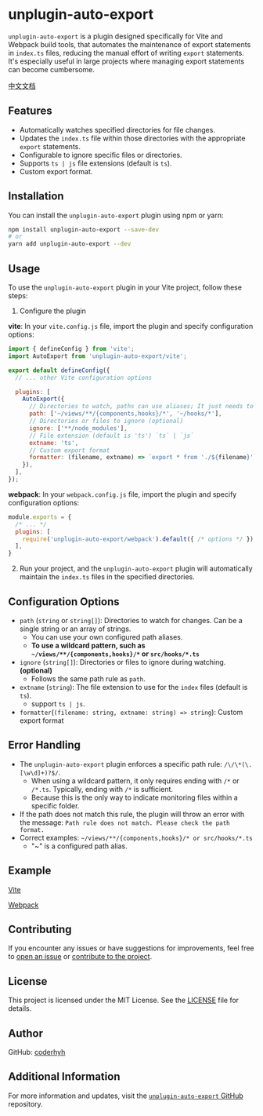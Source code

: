 # unplugin-auto-export

`unplugin-auto-export` is a plugin designed specifically for Vite and Webpack build tools, that automates the maintenance of export statements in `index.ts` files, reducing the manual effort of writing `export` statements. It's especially useful in large projects where managing export statements can become cumbersome.

[中文文档](/README-zh.md)

## Features

- Automatically watches specified directories for file changes.
- Updates the `index.ts` file within those directories with the appropriate `export` statements.
- Configurable to ignore specific files or directories.
- Supports `ts | js` file extensions (default is `ts`).
- Custom export format.

## Installation

You can install the `unplugin-auto-export` plugin using npm or yarn:

```bash
npm install unplugin-auto-export --save-dev
# or
yarn add unplugin-auto-export --dev
```

## Usage

To use the `unplugin-auto-export` plugin in your Vite project, follow these steps:

1. Configure the plugin

**vite**: In your `vite.config.js` file, import the plugin and specify configuration options:

```javascript
import { defineConfig } from 'vite';
import AutoExport from 'unplugin-auto-export/vite';

export default defineConfig({
  // ... other Vite configuration options

  plugins: [
    AutoExport({
      // Directories to watch, paths can use aliases; It just needs to end with /*
      path: ['~/views/**/{components,hooks}/*', '~/hooks/*'],
      // Directories or files to ignore (optional)
      ignore: ['**/node_modules'],
      // File extension (default is 'ts') `ts` | `js`
      extname: 'ts',
      // Custom export format
      formatter: (filename, extname) => `export * from './${filename}'`
    }),
  ],
});
```

**webpack**: In your `webpack.config.js` file, import the plugin and specify configuration options:

```javascript
module.exports = {
  /* ... */
  plugins: [
    require('unplugin-auto-export/webpack').default({ /* options */ }),
  ],
}
```

2. Run your project, and the `unplugin-auto-export` plugin will automatically maintain the `index.ts` files in the specified directories.

## Configuration Options

- `path` (`string` or `string[]`): Directories to watch for changes. Can be a single string or an array of strings.
  - You can use your own configured path aliases.
  - **To use a wildcard pattern, such as `~/views/**/{components,hooks}/*` or `src/hooks/*.ts`**
- `ignore` (`string[]`): Directories or files to ignore during watching. **(optional)**
  - Follows the same path rule as `path`.
- `extname` (`string`): The file extension to use for the `index` files (default is `ts`).
  - support `ts | js`.
- `formatter`(`(filename: string, extname: string) => string`): Custom export format

## Error Handling

- The `unplugin-auto-export` plugin enforces a specific path rule: `/\/\*(\.[\w\d]+)?$/`.
  - When using a wildcard pattern, it only requires ending with `/*` or `/*.ts`. Typically, ending with `/*` is sufficient.
  - Because this is the only way to indicate monitoring files within a specific folder.
- If the path does not match this rule, the plugin will throw an error with the message: `Path rule does not match. Please check the path format.`
- Correct examples: `~/views/**/{components,hooks}/* or src/hooks/*.ts`
  - "~" is a configured path alias.

## Example

[Vite](/playground/vite)

[Webpack](/playground/webpack)

## Contributing

If you encounter any issues or have suggestions for improvements, feel free to [open an issue](https://github.com/coderhyh/unplugin-auto-export/issues) or [contribute to the project](https://github.com/coderhyh/unplugin-auto-export).

## License

This project is licensed under the MIT License. See the [LICENSE](/LICENSE) file for details.

## Author

GitHub: [coderhyh](https://github.com/coderhyh)

## Additional Information

For more information and updates, visit the [`unplugin-auto-export` GitHub](https://github.com/coderhyh/unplugin-auto-export) repository.
